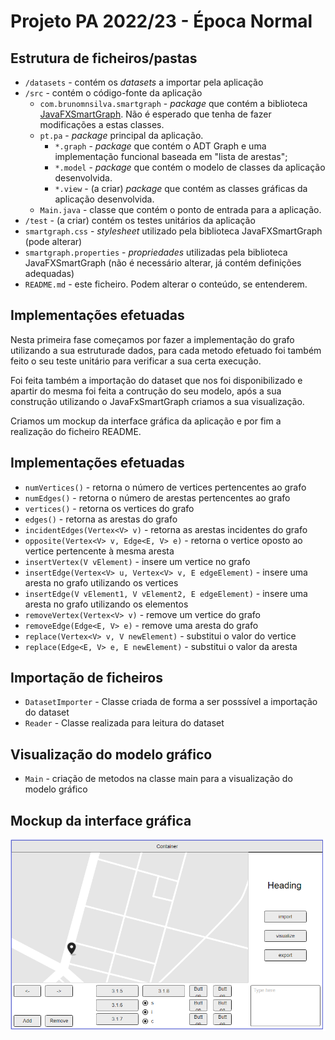 # Projeto PA 2022/23 - Época Normal

## Estrutura de ficheiros/pastas

- `/datasets` - contém os *datasets* a importar pela aplicação
- `/src` - contém o código-fonte da aplicação
    - `com.brunomnsilva.smartgraph` - *package* que contém a biblioteca [JavaFXSmartGraph](https://github.com/brunomnsilva/JavaFXSmartGraph). Não é esperado que tenha de fazer modificações a estas classes.
    - `pt.pa` - *package* principal da aplicação.
        - `*.graph` - *package* que contém o ADT Graph e uma implementação funcional baseada em "lista de arestas";
        - `*.model` - *package* que contém o modelo de classes da aplicação desenvolvida.
        - `*.view` - (a criar) *package* que contém as classes gráficas da aplicação desenvolvida.
    - `Main.java` - classe que contém o ponto de entrada para a aplicação.
- `/test` - (a criar) contém os testes unitários da aplicação
- `smartgraph.css` - *stylesheet* utilizado pela biblioteca JavaFXSmartGraph (pode alterar)
- `smartgraph.properties` - *propriedades* utilizadas pela biblioteca JavaFXSmartGraph (não é necessário alterar, já contém definições adequadas)
- `README.md` - este ficheiro. Podem alterar o conteúdo, se entenderem.

## Implementações efetuadas

Nesta primeira fase começamos por fazer a implementação do grafo utilizando a sua estruturade dados, para cada metodo efetuado foi também feito 
o seu teste unitário para verificar a sua certa execução.

Foi feita também a importação do dataset que nos foi disponibilizado e apartir do mesma foi feita a contrução do seu modelo,
após a sua construção utilizando o JavaFxSmartGraph criamos a sua visualização.

Criamos um mockup da interface gráfica da aplicação e por fim a realização do ficheiro README.

## Implementações efetuadas

- `numVertices()` - retorna o número de vertices pertencentes ao grafo
- `numEdges()` - retorna o número de arestas pertencentes ao grafo
- `vertices()` - retorna os vertices do grafo
- `edges()` - retorna as arestas do grafo
- `incidentEdges(Vertex<V> v)` - retorna as arestas incidentes do grafo
- `opposite(Vertex<V> v, Edge<E, V> e)` - retorna o vertice oposto ao vertice pertencente à mesma aresta 
- `insertVertex(V vElement)` - insere um vertice no grafo
- `insertEdge(Vertex<V> u, Vertex<V> v, E edgeElement)` - insere uma aresta no grafo utilizando os vertices
- `insertEdge(V vElement1, V vElement2, E edgeElement)` - insere uma aresta no grafo utilizando os elementos
- `removeVertex(Vertex<V> v)` - remove um vertice do grafo
- `removeEdge(Edge<E, V> e)` - remove uma aresta do grafo
- `replace(Vertex<V> v, V newElement)` - substitui o valor do vertice
- `replace(Edge<E, V> e, E newElement)` - substitui o valor da aresta

## Importação de ficheiros

- `DatasetImporter` - Classe criada de forma a ser posssível a importação do dataset
- `Reader` - Classe realizada para leitura do dataset

## Visualização do modelo gráfico

- `Main` - criação de metodos na classe main para a visualização do modelo gráfico

## Mockup da interface gráfica 

![](unnamed.png)